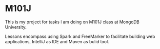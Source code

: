 # M101J

This is my project for tasks I am doing on M101J class at MongoDB University.

Lessons encompass using Spark and FreeMarker to facilitate building web applications, IntelliJ as IDE and Maven as bulid tool.
